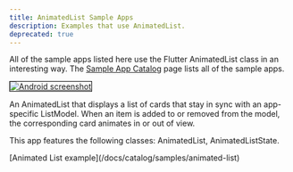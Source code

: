 ```yaml
---
title: AnimatedList Sample Apps
description: Examples that use AnimatedList.
deprecated: true
---
```


All of the sample apps listed here use the Flutter AnimatedList class in
an interesting way. The [Sample App Catalog](/docs/catalog/samples) page lists
all of the sample apps.

<div class="container-fluid">
  <div class="lavish-table-row-mb">
    <a href="/docs/catalog/samples/animated-list">
      <div class="col-lg-3">
        <img style="border:1px solid #000000" src="https://storage.googleapis.com/flutter-catalog/cb4a54db8fb3726bf4293b9cc5cb12ce16883803/animated_list_small.png" alt="Android screenshot" class="img-fluid">
      </div>
   </a>
    <div class="col-lg-9">
      <p>
        An AnimatedList that displays a list of cards that stay
in sync with an app-specific ListModel. When an item is added to or removed
from the model, the corresponding card animates in or out of view.
      </p>
      <p>
        This app features the following classes: AnimatedList, AnimatedListState.
      </p>
      <p>
        [Animated List example](/docs/catalog/samples/animated-list)
      </p>
    </div>
  </div>
</div>
